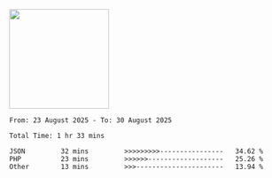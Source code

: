 <img height="180em" src="https://github-readme-stats-eight-theta.vercel.app/api?username=bkundev&show_icons=true&theme=radical&include_all_commits=true&count_private=true"/>
<!--START_SECTION:waka-->

```all_time
From: 23 August 2025 - To: 30 August 2025

Total Time: 1 hr 33 mins

JSON         32 mins         >>>>>>>>>----------------   34.62 %
PHP          23 mins         >>>>>>-------------------   25.26 %
Other        13 mins         >>>----------------------   13.94 %
```

<!--END_SECTION:waka-->
